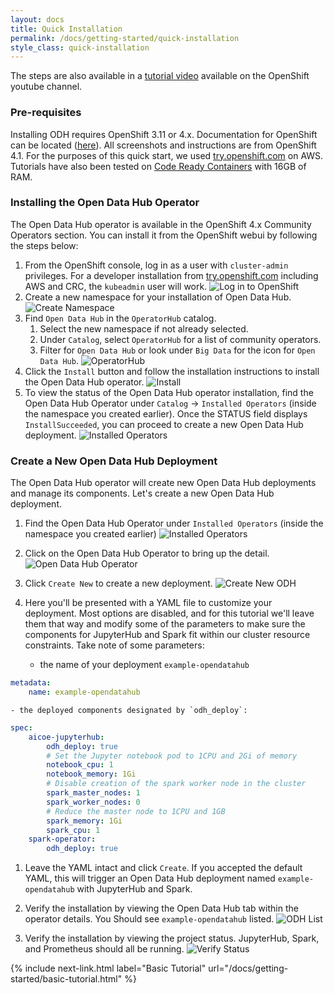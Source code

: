 ```yaml
---
layout: docs
title: Quick Installation
permalink: /docs/getting-started/quick-installation
style_class: quick-installation
---
```

The steps are also available in a <a class="external-link" href="https://www.youtube.com/watch?v=-T6ypF7LoKk&t=2s" target="_blank"><i class="fas fa-external-link-alt"></i>tutorial video</a> available on the OpenShift youtube channel.

### Pre-requisites

Installing ODH requires OpenShift 3.11 or 4.x. Documentation for OpenShift can be located ([here](https://docs.openshift.com/container-platform/4.1/welcome/index.html)).  All screenshots and instructions are from OpenShift 4.1.  For the purposes of this quick start, we used [try.openshift.com](https://try.openshift.com/) on AWS.  Tutorials have also been tested on [Code Ready Containers](https://code-ready.github.io/crc/) with 16GB of RAM.

### Installing the Open Data Hub Operator

The Open Data Hub operator is available in the OpenShift 4.x Community Operators section. You can install it from the OpenShift webui by following the steps below:

1. From the OpenShift console, log in as a user with `cluster-admin` privileges.  For a developer installation from [try.openshift.com](https://try.openshift.com/) including AWS and CRC, the `kubeadmin` user will work.
![Log in to OpenShift]({{site.baseurl}}/assets/img/pages/docs/quick-installation/1-login.png "Log in to OpenShift")
1. Create a new namespace for your installation of Open Data Hub.
![Create Namespace]({{site.baseurl}}/assets/img/pages/docs/quick-installation/2-create-namespace.png "Create Namespace")
1. Find `Open Data Hub` in the `OperatorHub` catalog.
   1. Select the new namespace if not already selected.
   1. Under `Catalog`, select `OperatorHub` for a list of community operators.
   1. Filter for `Open Data Hub` or look under `Big Data` for the icon for `Open Data Hub`.
![OperatorHub]({{site.baseurl}}/assets/img/pages/docs/quick-installation/3-operator-hub.png "OperatorHub")
1. Click the `Install` button and follow the installation instructions to install the Open Data Hub operator.
![Install]({{site.baseurl}}/assets/img/pages/docs/quick-installation/4-install.png "Install")
1. To view the status of the Open Data Hub operator installation, find the Open Data Hub Operator under `Catalog` -> `Installed Operators` (inside the namespace you created earlier). Once the STATUS field displays `InstallSucceeded`, you can proceed to create a new Open Data Hub deployment.
![Installed Operators]({{site.baseurl}}/assets/img/pages/docs/quick-installation/5-installed-operators.png "Installed Operators")

### Create a New Open Data Hub Deployment

The Open Data Hub operator will create new Open Data Hub deployments and manage its components.  Let's create a new Open Data Hub deployment.

1. Find the Open Data Hub Operator under `Installed Operators` (inside the namespace you created earlier)
![Installed Operators]({{site.baseurl}}/assets/img/pages/docs/quick-installation/5-installed-operators.png "Installed Operators")

1. Click on the Open Data Hub Operator to bring up the detail.
![Open Data Hub Operator]({{site.baseurl}}/assets/img/pages/docs/quick-installation/6-odh-operator.png "Open Data Hub Operator")

1. Click `Create New` to create a new deployment.
![Create New ODH]({{site.baseurl}}/assets/img/pages/docs/quick-installation/7-new-deployment.png "Create New ODH")

1. Here you'll be presented with a YAML file to customize your deployment.  Most options are disabled, and for this tutorial we'll leave them that way and modify some of the parameters to make sure the components for JupyterHub and Spark fit within our cluster resource constraints.  Take note of some parameters:
    - the name of your deployment `example-opendatahub`
```yaml
metadata:
    name: example-opendatahub
```
    - the deployed components designated by `odh_deploy`:
```yaml
spec:
    aicoe-jupyterhub:
        odh_deploy: true
        # Set the Jupyter notebook pod to 1CPU and 2Gi of memory
        notebook_cpu: 1
        notebook_memory: 1Gi
        # Disable creation of the spark worker node in the cluster
        spark_master_nodes: 1
        spark_worker_nodes: 0
        # Reduce the master node to 1CPU and 1GB 
        spark_memory: 1Gi
        spark_cpu: 1
    spark-operator:
        odh_deploy: true
```

1. Leave the YAML intact and click `Create`.  If you accepted the default YAML, this will trigger an Open Data Hub deployment named `example-opendatahub` with JupyterHub and Spark.

1. Verify the installation by viewing the Open Data Hub tab within the operator details.  You Should see `example-opendatahub` listed.
![ODH List]({{site.baseurl}}/assets/img/pages/docs/quick-installation/8-odh-list.png "ODH List")

1. Verify the installation by viewing the project status.  JupyterHub, Spark, and Prometheus should all be running.
![Verify Status]({{site.baseurl}}/assets/img/pages/docs/quick-installation/9-verify-pods.png "Verify Status")

{% include next-link.html label="Basic Tutorial" url="/docs/getting-started/basic-tutorial.html" %}
